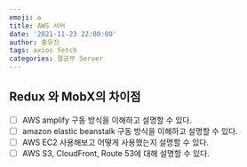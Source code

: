 ```yaml
---
emoji: ♻️
title: AWS 서버
date: '2021-11-23 22:00:00'
author: 홍유진
tags: axios fetch
categories: 웹공부 Server
---
```


<!-- 프로젝트 UX/UI 웹공부 3D Network Server 아키텍쳐 Error -->

## Redux 와 MobX의 차이점

<!-- 양지혁 + https://www.youtube.com/watch?v=HYgKBvLr49c -->

- [ ] AWS amplify 구동 방식을 이해하고 설명할 수 있다.
- [ ] amazon elastic beanstalk 구동 방식을 이해하고 설명할 수 있다.
- [ ] AWS EC2 사용해보고 어떻게 사용했는지 설명할 수 있다.
- [ ] AWS S3, CloudFront, Route 53에 대해 설명할 수 있다.
